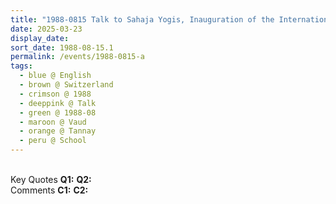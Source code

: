 ```yaml
---
title: "1988-0815 Talk to Sahaja Yogis, Inauguration of the International Primary School, Tannay, Vaud, Switzerland"
date: 2025-03-23
display_date: 
sort_date: 1988-08-15.1
permalink: /events/1988-0815-a
tags:
  - blue @ English
  - brown @ Switzerland
  - crimson @ 1988
  - deeppink @ Talk
  - green @ 1988-08
  - maroon @ Vaud
  - orange @ Tannay
  - peru @ School
---
```


<br>

<wave-list>
  <list-title color="DarkSeaGreen" width="55">Key Quotes</list-title>
  <list-item color="BlanchedAlmond" width="280"><b>Q1:</b> <i></i></list-item>
  <list-item color="Lavender" width="280"><b>Q2:</b> <i></i></list-item>
</wave-list>

<br>

<wave-list>
  <list-title color="DarkSeaGreen" width="55">Comments</list-title>
  <list-item color="BlanchedAlmond" width="280"><b>C1:</b> <i></i></list-item>
  <list-item color="Lavender" width="280"><b>C2:</b> <i></i></list-item>
</wave-list>
